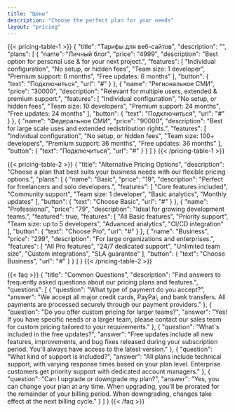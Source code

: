 ```yaml
---
title: "Цены"
description: "Choose the perfect plan for your needs"
layout: "pricing"
---
```


{{< pricing-table-1 >}}
{
    "title": "Тарифы для веб-сайтов",
    "description": "",
    "plans": [
        {
            "name": "Личный блог",
            "price": "4999",
            "description": "Best option for personal use & for your next project.",
            "features": [
                "Individual configuration",
                "No setup, or hidden fees",
                "Team size: 1 developer",
                "Premium support: 6 months",
                "Free updates: 6 months"
            ],
            "button": {
                "text": "Подключиться",
                "url": "#"
            }
        },
        {
            "name": "Региональное СМИ",
            "price": "30000",
            "description": "Relevant for multiple users, extended & premium support.",
            "features": [
                "Individual configuration",
                "No setup, or hidden fees",
                "Team size: 10 developers",
                "Premium support: 24 months",
                "Free updates: 24 months"
            ],
            "button": {
                "text": "Подключиться",
                "url": "#"
            }
        },
        {
            "name": "Федеральное СМИ",
            "price": "90000",
            "description": "Best for large scale uses and extended redistribution rights.",
            "features": [
                "Individual configuration",
                "No setup, or hidden fees",
                "Team size: 100+ developers",
                "Premium support: 36 months",
                "Free updates: 36 months"
            ],
            "button": {
                "text": "Подключиться",
                "url": "#"
            }
        }
    ]
}
{{< /pricing-table-1 >}}

<div class="mt-16"></div>

{{< pricing-table-2 >}}
{
    "title": "Alternative Pricing Options",
    "description": "Choose a plan that best suits your business needs with our flexible pricing options.",
    "plans": [
        {
            "name": "Basic",
            "price": "19",
            "description": "Perfect for freelancers and solo developers.",
            "features": [
                "Core features included",
                "Community support",
                "Team size: 1 developer",
                "Basic analytics",
                "Monthly updates"
            ],
            "button": {
                "text": "Choose Basic",
                "url": "#"
            }
        },
        {
            "name": "Professional",
            "price": "79",
            "description": "Ideal for growing development teams.",
            "featured": true,
            "features": [
                "All Basic features",
                "Priority support",
                "Team size: up to 5 developers",
                "Advanced analytics",
                "CI/CD integration"
            ],
            "button": {
                "text": "Choose Pro",
                "url": "#"
            }
        },
        {
            "name": "Business",
            "price": "299",
            "description": "For large organizations and enterprises.",
            "features": [
                "All Pro features",
                "24/7 dedicated support",
                "Unlimited team size",
                "Custom integrations",
                "SLA guarantee"
            ],
            "button": {
                "text": "Choose Business",
                "url": "#"
            }
        }
    ]
}
{{< /pricing-table-2 >}}

{{< faq >}}
{
    "title": "Common Questions",
    "description": "Find answers to frequently asked questions about our pricing plans and features.",
    "questions": [
        {
            "question": "What type of payment do you accept?",
            "answer": "We accept all major credit cards, PayPal, and bank transfers. All payments are processed securely through our payment providers."
        },
        {
            "question": "Do you offer custom pricing for larger teams?",
            "answer": "Yes! If you have specific needs or a larger team, please contact our sales team for custom pricing tailored to your requirements."
        },
        {
            "question": "What's included in the free updates?",
            "answer": "Free updates include all new features, improvements, and bug fixes released during your subscription period. You'll always have access to the latest version."
        },
        {
            "question": "What kind of support is included?",
            "answer": "All plans include technical support, with varying response times based on your plan level. Enterprise customers get priority support with dedicated account managers."
        },
        {
            "question": "Can I upgrade or downgrade my plan?",
            "answer": "Yes, you can change your plan at any time. When upgrading, you'll be prorated for the remainder of your billing period. When downgrading, changes take effect at the next billing cycle."
        }
    ]
}
{{< /faq >}}
